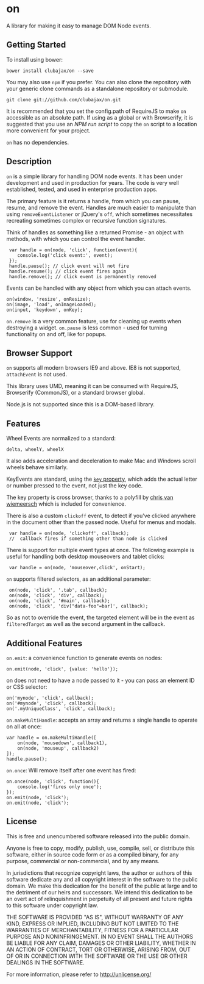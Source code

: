 # on

A library for making it easy to manage DOM Node events.

## Getting Started

To install using bower:

	bower install clubajax/on --save

You may also use `npm` if you prefer. You can also clone the repository with your generic clone commands as a standalone 
repository or submodule.
	  
	git clone git://github.com/clubajax/on.git
                                      
It is recommended that you set the config.path of RequireJS to make `on` accessible as an absolute
path. If using as a global or with Browserify, it is suggested that you use an *NPM run script* to
copy the `on` script to a location more convenient for your project.

`on` has no dependencies.

## Description

`on` is a simple library for handling DOM node events. It has been under development and used in
production for years. The code is very well established, tested, and used in enterprise production apps.

The primary feature is it returns a handle, from which you can pause, resume, and remove the event.
Handles are much easier to manipulate than using `removeEventListener` or jQuery's `off`, which
sometimes necessitates recreating sometimes complex or recursive function signatures.

Think of handles as something like a returned Promise - an object with methods, with which you can
control the event handler.

	 var handle = on(node, 'click', function(event){
		console.log('click event:', event);
	 });
	 handle.pause(); // click event will not fire
	 handle.resume(); // click event fires again
	 handle.remove(); // click event is permanently removed

Events can be handled with any object from which you can attach events.

	on(window, 'resize', onResize);
	on(image, 'load', onImageLoaded);
	on(input, 'keydown', onKey);

`on.remove` is a very common feature, use for cleaning up events when destroying a widget.
`on.pause` is less common - used for turning functionality on and off, like for popups.

## Browser Support

`on` supports all modern browsers IE9 and above. IE8 is not supported, `attachEvent` is not used.

This library uses UMD, meaning it can be consumed with RequireJS, Browserify (CommonJS),
or a standard browser global.

Node.js is not supported since this is a DOM-based library.

## Features

Wheel Events are normalized to a standard:
	
	delta, wheelY, wheelX
	
It also adds acceleration and deceleration to make Mac and Windows scroll wheels behave similarly.

KeyEvents are standard, using the [`key` property](https://developer.mozilla.org/en-US/docs/Web/API/KeyboardEvent/key), 
which adds the actual letter or number pressed to the event, not just the key code.

The key property is cross browser, thanks to a polyfill by [chris van wiemeersch](https://github.com/cvan/keyboardevent-key-polyfill)
which is included for convenience.

There is also a custom `clickoff` event, to detect if you've clicked anywhere in the document
other than the passed node. Useful for menus and modals.

	 var handle = on(node, 'clickoff', callback);
	 //  callback fires if something other than node is clicked

 There is support for multiple event types at once. The following example is useful for handling
 both desktop mouseovers and tablet clicks:

	 var handle = on(node, 'mouseover,click', onStart);

`on` supports filtered selectors, as an additional parameter:

	 on(node, 'click', '.tab', callback);
	 on(node, 'click', 'div', callback);
	 on(node, 'click', '#main', callback);
	 on(node, 'click', 'div["data-foo"=bar]', callback);

So as not to override the event, the targeted element will be in the event as `filteredTarget` as well as
the second argument in the callback.

## Additional Features

`on.emit`: a convenience function to generate events on nodes:

    on.emit(node, 'click', {value: 'hello'});
    
on does not need to have a node passed to it - you can pass an element ID or CSS selector:

    on('mynode', 'click', callback);
    on('#mynode', 'click', callback);
    on('.myUniqueClass', 'click', callback);

`on.makeMultiHandle`: accepts an array and returns a single handle to operate on all at once:

    var handle = on.makeMultiHandle([
        on(node, 'mousedown', callback1),
        on(node, 'mouseup', callback2)
    ]);
    handle.pause();

`on.once`: Will remove itself after one event has fired:

    on.once(node, 'click', function(){
        console.log('fires only once');
    });
    on.emit(node, 'click');
    on.emit(node, 'click');

## License

This is free and unencumbered software released into the public domain.

Anyone is free to copy, modify, publish, use, compile, sell, or
distribute this software, either in source code form or as a compiled
binary, for any purpose, commercial or non-commercial, and by any
means.

In jurisdictions that recognize copyright laws, the author or authors
of this software dedicate any and all copyright interest in the
software to the public domain. We make this dedication for the benefit
of the public at large and to the detriment of our heirs and
successors. We intend this dedication to be an overt act of
relinquishment in perpetuity of all present and future rights to this
software under copyright law.

THE SOFTWARE IS PROVIDED "AS IS", WITHOUT WARRANTY OF ANY KIND,
EXPRESS OR IMPLIED, INCLUDING BUT NOT LIMITED TO THE WARRANTIES OF
MERCHANTABILITY, FITNESS FOR A PARTICULAR PURPOSE AND NONINFRINGEMENT.
IN NO EVENT SHALL THE AUTHORS BE LIABLE FOR ANY CLAIM, DAMAGES OR
OTHER LIABILITY, WHETHER IN AN ACTION OF CONTRACT, TORT OR OTHERWISE,
ARISING FROM, OUT OF OR IN CONNECTION WITH THE SOFTWARE OR THE USE OR
OTHER DEALINGS IN THE SOFTWARE.

For more information, please refer to <http://unlicense.org/>